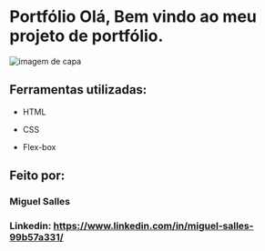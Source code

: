 

# Portfólio Olá, Bem vindo ao meu projeto de portfólio.

![imagem de capa](https://imgur.com/VWOwGrC)

## Ferramentas utilizadas:

* HTML

* CSS

* Flex-box

## Feito por:

### Miguel Salles

### Linkedin: https://www.linkedin.com/in/miguel-salles-99b57a331/
